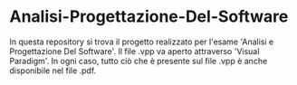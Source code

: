 # Analisi-Progettazione-Del-Software

In questa repository si trova il progetto realizzato per l'esame 'Analisi e Progettazione Del Software'.
Il file .vpp va aperto attraverso 'Visual Paradigm'.
In ogni caso, tutto ciò che è presente sul file .vpp è anche disponibile nel file .pdf.
